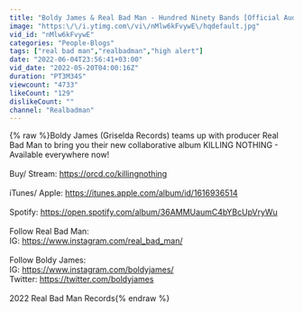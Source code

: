 ```yaml
---
title: "Boldy James & Real Bad Man - Hundred Ninety Bands [Official Audio]"
image: "https:\/\/i.ytimg.com\/vi\/nMlw6kFvywE\/hqdefault.jpg"
vid_id: "nMlw6kFvywE"
categories: "People-Blogs"
tags: ["real bad man","realbadman","high alert"]
date: "2022-06-04T23:56:41+03:00"
vid_date: "2022-05-20T04:00:16Z"
duration: "PT3M34S"
viewcount: "4733"
likeCount: "129"
dislikeCount: ""
channel: "Realbadman"
---
```

{% raw %}Boldy James (Griselda Records) teams up with producer Real Bad Man to bring you their new collaborative album KILLING NOTHING - Available everywhere now!<br /><br />Buy/ Stream: <a rel="nofollow" target="blank" href="https://orcd.co/killingnothing">https://orcd.co/killingnothing</a><br /><br />iTunes/ Apple: <a rel="nofollow" target="blank" href="https://itunes.apple.com/album/id/1616936514">https://itunes.apple.com/album/id/1616936514</a><br /><br />Spotify: <a rel="nofollow" target="blank" href="https://open.spotify.com/album/36AMMUaumC4bYBcUpVryWu">https://open.spotify.com/album/36AMMUaumC4bYBcUpVryWu</a><br /><br />Follow Real Bad Man:<br />IG: <a rel="nofollow" target="blank" href="https://www.instagram.com/real_bad_man/">https://www.instagram.com/real_bad_man/</a><br /><br />Follow Boldy James:<br />IG: <a rel="nofollow" target="blank" href="https://www.instagram.com/boldyjames/">https://www.instagram.com/boldyjames/</a><br />Twitter: <a rel="nofollow" target="blank" href="https://twitter.com/boldyjames">https://twitter.com/boldyjames</a><br /><br />2022 Real Bad Man Records{% endraw %}
